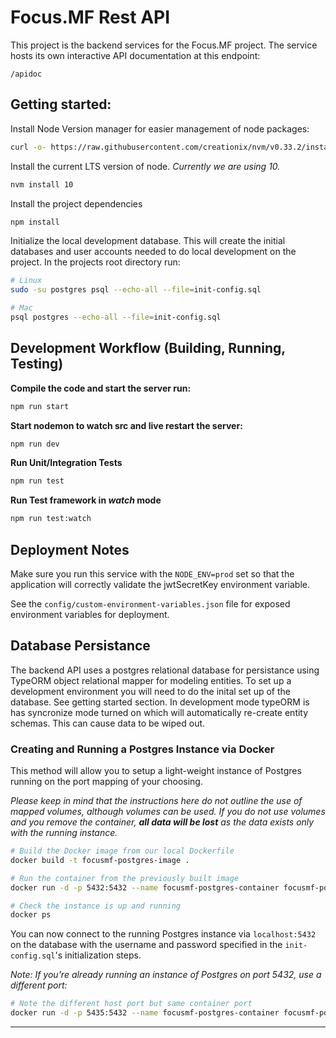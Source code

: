 # Focus.MF Rest API
This project is the backend services for the Focus.MF project. The service hosts its own interactive API documentation at this endpoint:
```
/apidoc
```

## Getting started:

Install Node Version manager for easier management of node packages:

```bash
curl -o- https://raw.githubusercontent.com/creationix/nvm/v0.33.2/install.sh | bash
```

Install the current LTS version of node. *Currently we are using 10.*

```bash
nvm install 10
```

Install the project dependencies

```bash
npm install
```

Initialize the local development database. This will create the initial databases and user accounts needed to do local development on the project. In the projects root directory run:

```bash
# Linux
sudo -su postgres psql --echo-all --file=init-config.sql

# Mac
psql postgres --echo-all --file=init-config.sql
```

## Development Workflow (Building, Running, Testing)

**Compile the code and start the server run:**

```bash
npm run start
```

**Start nodemon to watch src and live restart the server:**

```bash
npm run dev
```

**Run Unit/Integration Tests**

```bash
npm run test
```

**Run Test framework in *watch* mode**

```bash
npm run test:watch
```

## Deployment Notes
Make sure you run this service with the `NODE_ENV=prod` set so that the application will correctly validate the jwtSecretKey environment variable.

See the `config/custom-environment-variables.json` file for exposed environment variables for deployment.

## Database Persistance

The backend API uses a postgres relational database for persistance using TypeORM object relational mapper for modeling entities. To set up a development environment you will need to do the inital set up of the database. See getting started section. In development mode typeORM is has syncronize mode turned on which will automatically re-create entity schemas. This can cause data to be wiped out.

### Creating and Running a Postgres Instance via Docker
This method will allow you to setup a light-weight instance of Postgres running on the port mapping of your choosing.

*Please keep in mind that the instructions here do not outline the use of mapped volumes, although volumes can be used. If you do not use volumes and you remove the container, **all data will be lost** as the data exists only with the running instance.*

```bash
# Build the Docker image from our local Dockerfile
docker build -t focusmf-postgres-image .

# Run the container from the previously built image
docker run -d -p 5432:5432 --name focusmf-postgres-container focusmf-postgres-image

# Check the instance is up and running
docker ps
```

You can now connect to the running Postgres instance via `localhost:5432` on the database with the username and password specified in the `init-config.sql`'s initialization steps.

*Note: If you're already running an instance of Postgres on port 5432, use a different port:*
```bash
# Note the different host port but same container port
docker run -d -p 5435:5432 --name focusmf-postgres-container focusmf-postgres-image
```

---
